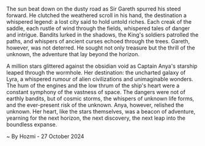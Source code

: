 
The sun beat down on the dusty road as Sir Gareth spurred his steed forward. He clutched the weathered scroll in his hand, the destination a whispered legend: a lost city said to hold untold riches. Each creak of the saddle, each rustle of wind through the fields, whispered tales of danger and intrigue. Bandits lurked in the shadows, the King's soldiers patrolled the paths, and whispers of ancient curses echoed through the trees. Gareth, however, was not deterred. He sought not only treasure but the thrill of the unknown, the adventure that lay beyond the horizon.

A million stars glittered against the obsidian void as Captain Anya's starship leaped through the wormhole. Her destination: the uncharted galaxy of Lyra, a whispered rumour of alien civilizations and unimaginable wonders. The hum of the engines and the low thrum of the ship's heart were a constant symphony of the vastness of space. The dangers were not of earthly bandits, but of cosmic storms, the whispers of unknown life forms, and the ever-present risk of the unknown. Anya, however, relished the unknown. Her heart, like the stars themselves, was a beacon of adventure, yearning for the next horizon, the next discovery, the next leap into the boundless expanse. 

~ By Hozmi - 27 October 2024
